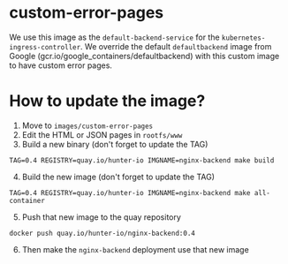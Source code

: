 # custom-error-pages

We use this image as the `default-backend-service` for the `kubernetes-ingress-controller`. We override the default `defaultbackend` image from Google (gcr.io/google_containers/defaultbackend) with this custom image to have custom error pages.

# How to update the image?

1. Move to `images/custom-error-pages`
2. Edit the HTML or JSON pages in `rootfs/www`
3. Build a new binary (don't forget to update the TAG)
```
TAG=0.4 REGISTRY=quay.io/hunter-io IMGNAME=nginx-backend make build
```
4. Build the new image (don't forget to update the TAG)
```
TAG=0.4 REGISTRY=quay.io/hunter-io IMGNAME=nginx-backend make all-container
```
5. Push that new image to the quay repository
```
docker push quay.io/hunter-io/nginx-backend:0.4
```
6. Then make the `nginx-backend` deployment use that new image
